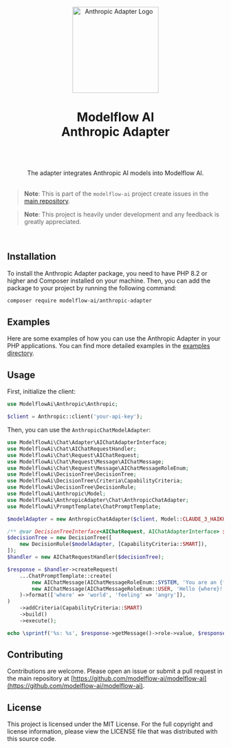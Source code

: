 <br/>
<div align="center">
 <img alt="Anthropic Adapter Logo" src="https://avatars.githubusercontent.com/u/152068817?s=768&amp;v=4" width="200" height="200">
</div>

<h1 align="center">
Modelflow AI<br/>
Anthropic Adapter<br/>
<br/>
</h1>

<br/>

<div align="center">
The adapter integrates Anthropic AI models into Modelflow  AI.
</div>

<br/>

> **Note**:
> This is part of the `modelflow-ai` project create issues in the [main repository](https://github.com/modelflow-ai/.github).

> **Note**:
> This project is heavily under development and any feedback is greatly appreciated.

<br/>

## Installation

To install the Anthropic Adapter package, you need to have PHP 8.2 or higher and Composer installed on your machine.
Then, you can add the package to your project by running the following command:

```bash
composer require modelflow-ai/anthropic-adapter
```

## Examples

Here are some examples of how you can use the Anthropic Adapter in your PHP applications. You can find more detailed
examples in the [examples directory](examples).

## Usage

First, initialize the client:

```php
use ModelflowAi\Anthropic\Anthropic;

$client = Anthropic::client('your-api-key');
```

Then, you can use the `AnthropicChatModelAdapter`:

```php
use ModelflowAi\Chat\Adapter\AIChatAdapterInterface;
use ModelflowAi\Chat\AIChatRequestHandler;
use ModelflowAi\Chat\Request\AIChatRequest;
use ModelflowAi\Chat\Request\Message\AIChatMessage;
use ModelflowAi\Chat\Request\Message\AIChatMessageRoleEnum;
use ModelflowAi\DecisionTree\DecisionTree;
use ModelflowAi\DecisionTree\Criteria\CapabilityCriteria;
use ModelflowAi\DecisionTree\DecisionRule;
use ModelflowAi\Anthropic\Model;
use ModelflowAi\AnthropicAdapter\Chat\AnthropicChatAdapter;
use ModelflowAi\PromptTemplate\ChatPromptTemplate;

$modelAdapter = new AnthropicChatAdapter($client, Model::CLAUDE_3_HAIKU);

/** @var DecisionTreeInterface<AIChatRequest, AIChatAdapterInterface> $decisionTree */
$decisionTree = new DecisionTree([
    new DecisionRule($modelAdapter, [CapabilityCriteria::SMART]),
]);
$handler = new AIChatRequestHandler($decisionTree);

$response = $handler->createRequest(
    ...ChatPromptTemplate::create(
        new AIChatMessage(AIChatMessageRoleEnum::SYSTEM, 'You are an {feeling} bot'),
        new AIChatMessage(AIChatMessageRoleEnum::USER, 'Hello {where}!'),
    )->format(['where' => 'world', 'feeling' => 'angry']),
)
    ->addCriteria(CapabilityCriteria::SMART)
    ->build()
    ->execute();

echo \sprintf('%s: %s', $response->getMessage()->role->value, $response->getMessage()->content);
```

## Contributing

Contributions are welcome. Please open an issue or submit a pull request in the main repository
at [https://github.com/modelflow-ai/modelflow-ai](https://github.com/modelflow-ai/modelflow-ai).

## License

This project is licensed under the MIT License. For the full copyright and license information, please view the LICENSE
file that was distributed with this source code.

